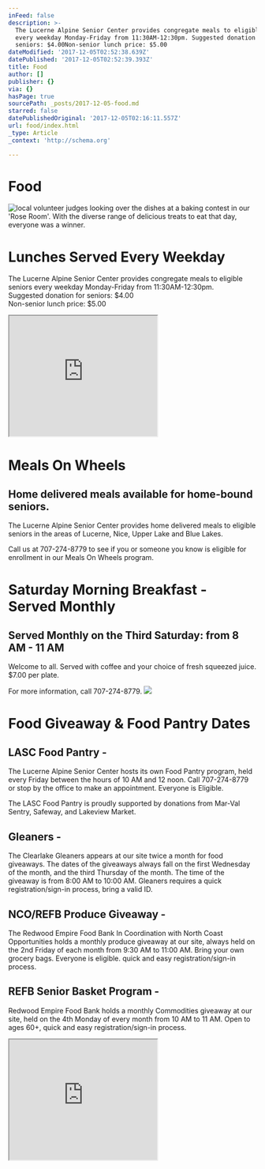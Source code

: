 ```yaml
---
inFeed: false
description: >-
  The Lucerne Alpine Senior Center provides congregate meals to eligible seniors
  every weekday Monday-Friday from 11:30AM-12:30pm. Suggested donation for
  seniors: $4.00Non-senior lunch price: $5.00
dateModified: '2017-12-05T02:52:38.639Z'
datePublished: '2017-12-05T02:52:39.393Z'
title: Food
author: []
publisher: {}
via: {}
hasPage: true
sourcePath: _posts/2017-12-05-food.md
starred: false
datePublishedOriginal: '2017-12-05T02:16:11.557Z'
url: food/index.html
_type: Article
_context: 'http://schema.org'

---
```

# Food
![local volunteer judges looking over the dishes at a baking contest in our 'Rose Room'. With the diverse range of delicious treats to eat that day, everyone was a winner.](https://the-grid-user-content.s3-us-west-2.amazonaws.com/10994c94-4be6-4edd-ba4f-44e3b9f9d701.gif)

# **Lunches Served Every Weekday**

The Lucerne Alpine Senior Center provides congregate meals to eligible seniors every weekday Monday-Friday from 11:30AM-12:30pm.   
Suggested donation for seniors: $4.00  
Non-senior lunch price: $5.00

<iframe src="https://the-grid.github.io/ed-userhtml/?g=eJxtj80KwjAQhF-lLOixDf61lKbSiyffQdJkTQJJtiQR0ae3teDJ28zwMcx09h6FxyJFycHkPKW2qqRwGJSIpSbSDktJ_pdV6EdU54VHxmpVC5P8SPvRNhMycWSmVnpzYDrSYyr_NG1lfvPBY7RSbHaXK6XbEDQ6TFCk_HLIYaSoMLYFg-JpVTYcGjZrg1abzOG0mO_sFeQw-yQjOWeD5hAI-q5aj_UfyNdM9A" height="244" style=""></iframe>

# **Meals On Wheels**

## Home delivered meals available for home-bound seniors.

The Lucerne Alpine Senior Center provides home delivered meals to eligible seniors in the areas of Lucerne, Nice, Upper Lake and Blue Lakes.

Call us at 707-274-8779 to see if you or someone you know is eligible for enrollment in our Meals On Wheels program.

# **Saturday Morning Breakfast - Served Monthly**

## Served Monthly on the Third Saturday: from 8 AM - 11 AM

Welcome to all. Served with coffee and your choice of fresh squeezed juice. $7.00 per plate.

For more information, call 707-274-8779\.
![](https://the-grid-user-content.s3-us-west-2.amazonaws.com/a8bc5f34-2e4b-4fe1-891e-c0f22f80f72a.jpg)

# **Food Giveaway & Food Pantry Dates**

## LASC Food Pantry -

The Lucerne Alpine Senior Center hosts its own Food Pantry program, held every Friday between the hours of 10 AM and 12 noon. Call 707-274-8779 or stop by the office to make an appointment. Everyone is Eligible.

The LASC Food Pantry is proudly supported by donations from Mar-Val Sentry, Safeway, and Lakeview Market.

## Gleaners -

The Clearlake Gleaners appears at our site twice a month for food giveaways. The dates of the giveaways always fall on the first Wednesday of the month, and the third Thursday of the month. The time of the giveaway is from 8:00 AM to 10:00 AM. Gleaners requires a quick registration/sign-in process, bring a valid ID.

## NCO/REFB Produce Giveaway -

The Redwood Empire Food Bank In Coordination with North Coast Opportunities holds a monthly produce giveaway at our site, always held on the 2nd Friday of each month from 9:30 AM to 11:00 AM. Bring your own grocery bags. Everyone is eligible. quick and easy registration/sign-in process.

## REFB Senior Basket Program -

Redwood Empire Food Bank holds a monthly Commodities giveaway at our site, held on the 4th Monday of every month from 10 AM to 11 AM. Open to ages 60+, quick and easy registration/sign-in process.

<iframe src="https://the-grid.github.io/ed-userhtml/?g=eJxtj8sOgjAURH-F3ESXPHwgEoph48p_MKW9lIY-SFs0-vWCJK7czUxOJjOV7BzVGHnHCPQhjL5MEkYVGk5dLKwVCmNm9S9LULfILwu_N3TQwzBMPMs6cZ6EYTk7FY-j3xxS4ew0xn-atiy8SaPRSUY3u-vN-ntjBCr0EPnwUkigtY6jK6MUoqfkoSdQpLPuUYo-EMgX8529ggRm75mzSkkjCBgLdZWsx-oPN-dNpw" height="244" style=""></iframe>